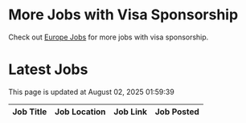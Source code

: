 # More Jobs with Visa Sponsorship

Check out [Europe Jobs](https://github.com/sureshparimi/europejobs#latest-jobs) for more jobs with visa sponsorship.

# Latest Jobs

This page is updated at August 02, 2025 01:59:39

| Job Title | Job Location | Job Link | Job Posted |
| --- | --- | --- | --- |
